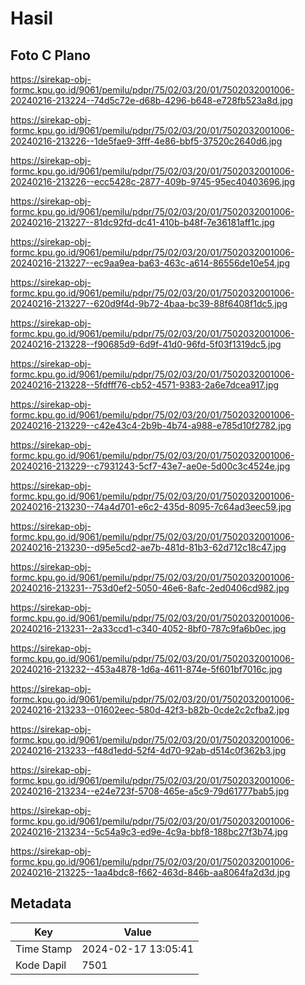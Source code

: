 # Hasil

## Foto C Plano

https://sirekap-obj-formc.kpu.go.id/9061/pemilu/pdpr/75/02/03/20/01/7502032001006-20240216-213224--74d5c72e-d68b-4296-b648-e728fb523a8d.jpg

https://sirekap-obj-formc.kpu.go.id/9061/pemilu/pdpr/75/02/03/20/01/7502032001006-20240216-213226--1de5fae9-3fff-4e86-bbf5-37520c2640d6.jpg

https://sirekap-obj-formc.kpu.go.id/9061/pemilu/pdpr/75/02/03/20/01/7502032001006-20240216-213226--ecc5428c-2877-409b-9745-95ec40403696.jpg

https://sirekap-obj-formc.kpu.go.id/9061/pemilu/pdpr/75/02/03/20/01/7502032001006-20240216-213227--81dc92fd-dc41-410b-b48f-7e36181aff1c.jpg

https://sirekap-obj-formc.kpu.go.id/9061/pemilu/pdpr/75/02/03/20/01/7502032001006-20240216-213227--ec9aa9ea-ba63-463c-a614-86556de10e54.jpg

https://sirekap-obj-formc.kpu.go.id/9061/pemilu/pdpr/75/02/03/20/01/7502032001006-20240216-213227--620d9f4d-9b72-4baa-bc39-88f6408f1dc5.jpg

https://sirekap-obj-formc.kpu.go.id/9061/pemilu/pdpr/75/02/03/20/01/7502032001006-20240216-213228--f90685d9-6d9f-41d0-96fd-5f03f1319dc5.jpg

https://sirekap-obj-formc.kpu.go.id/9061/pemilu/pdpr/75/02/03/20/01/7502032001006-20240216-213228--5fdfff76-cb52-4571-9383-2a6e7dcea917.jpg

https://sirekap-obj-formc.kpu.go.id/9061/pemilu/pdpr/75/02/03/20/01/7502032001006-20240216-213229--c42e43c4-2b9b-4b74-a988-e785d10f2782.jpg

https://sirekap-obj-formc.kpu.go.id/9061/pemilu/pdpr/75/02/03/20/01/7502032001006-20240216-213229--c7931243-5cf7-43e7-ae0e-5d00c3c4524e.jpg

https://sirekap-obj-formc.kpu.go.id/9061/pemilu/pdpr/75/02/03/20/01/7502032001006-20240216-213230--74a4d701-e6c2-435d-8095-7c64ad3eec59.jpg

https://sirekap-obj-formc.kpu.go.id/9061/pemilu/pdpr/75/02/03/20/01/7502032001006-20240216-213230--d95e5cd2-ae7b-481d-81b3-62d712c18c47.jpg

https://sirekap-obj-formc.kpu.go.id/9061/pemilu/pdpr/75/02/03/20/01/7502032001006-20240216-213231--753d0ef2-5050-46e6-8afc-2ed0406cd982.jpg

https://sirekap-obj-formc.kpu.go.id/9061/pemilu/pdpr/75/02/03/20/01/7502032001006-20240216-213231--2a33ccd1-c340-4052-8bf0-787c9fa6b0ec.jpg

https://sirekap-obj-formc.kpu.go.id/9061/pemilu/pdpr/75/02/03/20/01/7502032001006-20240216-213232--453a4878-1d6a-4611-874e-5f601bf7016c.jpg

https://sirekap-obj-formc.kpu.go.id/9061/pemilu/pdpr/75/02/03/20/01/7502032001006-20240216-213233--01602eec-580d-42f3-b82b-0cde2c2cfba2.jpg

https://sirekap-obj-formc.kpu.go.id/9061/pemilu/pdpr/75/02/03/20/01/7502032001006-20240216-213233--f48d1edd-52f4-4d70-92ab-d514c0f362b3.jpg

https://sirekap-obj-formc.kpu.go.id/9061/pemilu/pdpr/75/02/03/20/01/7502032001006-20240216-213234--e24e723f-5708-465e-a5c9-79d61777bab5.jpg

https://sirekap-obj-formc.kpu.go.id/9061/pemilu/pdpr/75/02/03/20/01/7502032001006-20240216-213234--5c54a9c3-ed9e-4c9a-bbf8-188bc27f3b74.jpg

https://sirekap-obj-formc.kpu.go.id/9061/pemilu/pdpr/75/02/03/20/01/7502032001006-20240216-213225--1aa4bdc8-f662-463d-846b-aa8064fa2d3d.jpg


## Metadata

| Key        | Value               |
| ---------- | ------------------- |
| Time Stamp | 2024-02-17 13:05:41 |
| Kode Dapil | 7501                |



